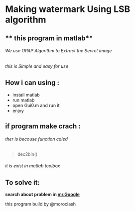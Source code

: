 #         Making watermark Using LSB algorithm
##        ** this program in matlab**

###### We use OPAP Algorithm to Extract the Secret image 


###### this is Simple and easy for use 



## How i can using :
*  install matlab
*  run matlab
*  open Gui0.m and run it 
*  enjoy


## if program make crach :
###### ther is becouse function caled 
> dec2bin() 


###### it is exist in matlab toolbox 
## To solve it: 
**search about problem in [mr.Google](www.google.com)**



this program build by @moroclash 
